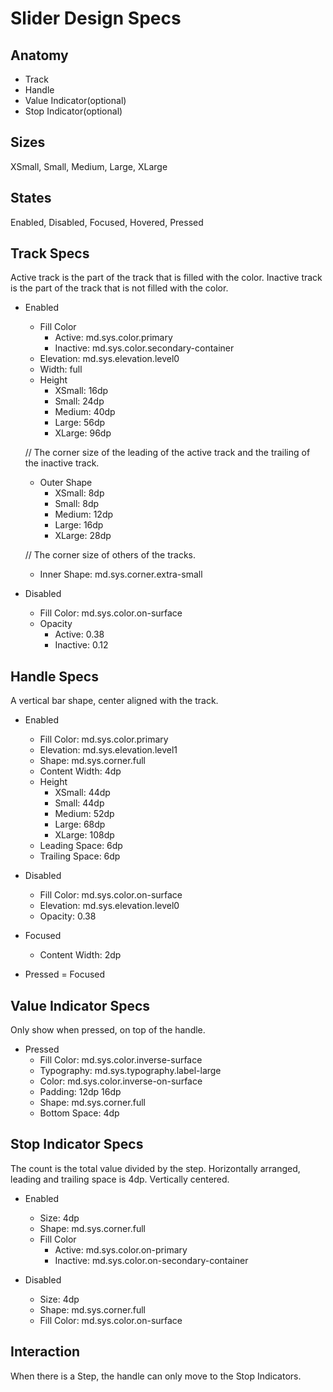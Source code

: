 # Slider Design Specs

## Anatomy

- Track
- Handle
- Value Indicator(optional)
- Stop Indicator(optional)

## Sizes

XSmall, Small, Medium, Large, XLarge

## States

Enabled, Disabled, Focused, Hovered, Pressed

## Track Specs

Active track is the part of the track that is filled with the color.
Inactive track is the part of the track that is not filled with the color.

- Enabled
  - Fill Color
    - Active: md.sys.color.primary
    - Inactive: md.sys.color.secondary-container
  - Elevation: md.sys.elevation.level0
  - Width: full
  - Height
    - XSmall: 16dp
    - Small: 24dp
    - Medium: 40dp
    - Large: 56dp
    - XLarge: 96dp

  // The corner size of the leading of the active track and the trailing of the inactive track.
  - Outer Shape
    - XSmall: 8dp
    - Small: 8dp
    - Medium: 12dp
    - Large: 16dp
    - XLarge: 28dp

  // The corner size of others of the tracks.
  - Inner Shape: md.sys.corner.extra-small

- Disabled
  - Fill Color: md.sys.color.on-surface
  - Opacity
    - Active: 0.38
    - Inactive: 0.12

## Handle Specs

A vertical bar shape, center aligned with the track.

- Enabled
  - Fill Color: md.sys.color.primary
  - Elevation: md.sys.elevation.level1
  - Shape: md.sys.corner.full
  - Content Width: 4dp
  - Height
    - XSmall: 44dp
    - Small: 44dp
    - Medium: 52dp
    - Large: 68dp
    - XLarge: 108dp
  - Leading Space: 6dp
  - Trailing Space: 6dp

- Disabled
  - Fill Color: md.sys.color.on-surface
  - Elevation: md.sys.elevation.level0
  - Opacity: 0.38

- Focused
  - Content Width: 2dp

- Pressed = Focused

## Value Indicator Specs

Only show when pressed, on top of the handle.

- Pressed
  - Fill Color: md.sys.color.inverse-surface
  - Typography: md.sys.typography.label-large
  - Color: md.sys.color.inverse-on-surface
  - Padding: 12dp 16dp
  - Shape: md.sys.corner.full
  - Bottom Space: 4dp

## Stop Indicator Specs

The count is the total value divided by the step.
Horizontally arranged, leading and trailing space is 4dp. Vertically centered.

- Enabled
  - Size: 4dp
  - Shape: md.sys.corner.full
  - Fill Color
    - Active: md.sys.color.on-primary
    - Inactive: md.sys.color.on-secondary-container

- Disabled
  - Size: 4dp
  - Shape: md.sys.corner.full
  - Fill Color: md.sys.color.on-surface

## Interaction

When there is a Step, the handle can only move to the Stop Indicators.
